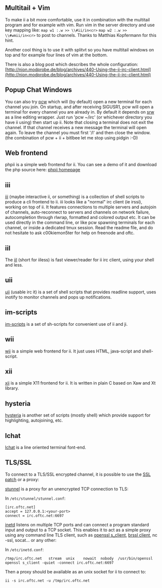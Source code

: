 Multitail + Vim
---------------
To make ii a bit more comfortable, use it in combination with the multitail program and for example with vim. Run vim in the server directory and use key mapping like:
`map w1 :.w >> \\#ii/in<cr>`
`map w2 :.w >> \\#wmii/in<cr>`
to post to channels. Thanks to Matthias Kopfermann for this hint.

Another cool thing is to use it with splitvt so you have multitail windows on top and for example four lines of vim at the bottom.

There is also a blog post which describes the whole configuration: 
[http://nion.modprobe.de/blog/archives/440-Using-the-ii-irc-client.html](http://nion.modprobe.de/blog/archives/440-Using-the-ii-irc-client.html)

Popup Chat Windows
------------------
You can also try [pcw](http://bitbucket.org/emg/pcw) which will (by default) open a new terminal for each channel you join.  On startup, and after receiving SIGUSR1, pcw will open a terminal for every channel you are already in.  By default it depends on [srw](http://bitbucket.org/emg/srw) as a line editing wrapper.  Just run 'pcw ~/irc' (or whichever directory you have ii using) then start up ii.  Note that closing a terminal does not exit the channel.  If that channel receives a new message the terminal will open again.  To leave the channel you must first '/l' and then close the window.  (the combination of pcw + ii + bitlbee let me stop using pidgin :-D)

Web frontend
------------
phpii is a simple web frontend for ii. You can see a demo of it and download the php source here: [phpii homepage](http://yogan.meinungsverstaerker.de/phpii)

iii
---
[iii](https://github.com/c00kiemon5ter/iii) (maybe interactive ii, or something) is a collection of shell scripts to produce a cli frontend to ii.
iii looks like a "normal" irc client (ie irssi), working on top of ii.
It features connections to multiple servers and autojoin of channels, auto-reconnect to servers and channels on network failure, autocompletion through rlwrap, formatted and colored output etc. 
It can be used directly in the command line, or like pcw spawning terminals for each channel, or inside a dedicated tmux session. 
Read the readme file, and do not hesitate to ask c00kiemon5ter for help on freenode and oftc.

iil
---
The [iil](http://chiselapp.com/user/onys/repository/iil/home) (short for iiless) is fast viewer/reader for ii irc client, using your shell and less.

uii
---
[uii](https://github.com/erlehmann/uii) (usable irc it) is a set of shell scripts that provides readline support, uses inotify to monitor channels and pops up notifications.

im-scripts
----------
[im-scripts](http://github.com/gravicappa/im-scripts) is a set of sh-scripts for convenient use of ii and ji.

wii
---
[wii](http://github.com/younix/wii) is a simple web frontend for ii.
It just uses HTML, java-script and shell-script.

xii
---
[xii](http://github.com/younix/xii) is a simple X11 frontend for ii.
It is written in plain C based on Xaw and Xt library.

hysteria
--------
[hysteria](http://git.2f30.org/hysteria/) is another set of scripts
(mostly shell) which provide support for highlighting, autojoining, etc.

lchat
-----
[lchat](https://github.com/younix/lchat) is a line oriented terminal font-end.

TLS/SSL
-------
To connect to a TLS/SSL encrypted channel, it is possible to use the [SSL patch](patches/ssl) or a proxy:

[stunnel](https://www.stunnel.org/) is a proxy for an unencrypted TCP connection to TLS:

In `/etc/stunnel/stunnel.conf`:

	[irc.oftc.net]
	accept = 127.0.0.1:<your-port>
	connect = irc.oftc.net:6697

[inetd](http://man.openbsd.org/inetd) listens on multiple TCP ports and can connect a program standard input and output to a TCP socket.
This enables it to act as a simple proxy using any command line TLS client, such as [openssl s_client](http://man.openbsd.org/openssl#S_CLIENT), [brssl client](https://bearssl.org/gitweb/?p=BearSSL;a=blob;f=tools/brssl.c;h=91372b09f42149a503f9d13db0b78cf0a123611e;hb=HEAD#l43), nc -ssl, socat... or any other:

In `/etc/inetd.conf`:

	/tmp/irc.oftc.net	stream	unix	nowait	nobody	/usr/bin/openssl	openssl s_client -quiet -connect irc.oftc.net:6697

Then a proxy should be available as an unix socket for ii to connect to:

	ii -s irc.oftc.net -u /tmp/irc.oftc.net
